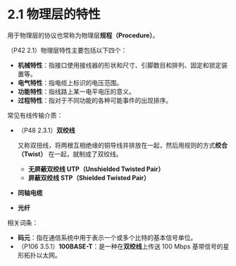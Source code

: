 # 2.1 物理层的特性

用于物理层的协议也常称为物理层**规程（Procedure）**。

（P42 2.1）物理层特性主要包括以下四个：

+ **机械特性**：指接口使用接线器的形状和尺寸、引脚数目和排列、固定和锁定装置等。
+ **电气特性**：指电缆上标识的电压范围。
+ **功能特性**：指线路上某一电平电压的意义。
+ **过程特性**：指对于不同功能的各种可能事件的出现排序。

常见有线传输介质：

+ （P48 2.3.1）**双绞线**

  又称双扭线，将两根互相绝缘的铜导线并排放在一起，然后用规则的方式**绞合（Twist）** 在一起，就制成了双绞线。

    + **无屏蔽双绞线 UTP（Unshielded Twisted Pair）**
    + **屏蔽双绞线 STP（Shielded Twisted Pair）**

+ **同轴电缆**

+ **光纤**

相关词条：

+ **码元**：指在通信系统中用于表示一个或多个比特的基本信号单位。
+ （P106 3.5.1）**100BASE-T**：是一种在**双绞线**上传送 100 Mbps 基带信号的星形拓扑以太网。